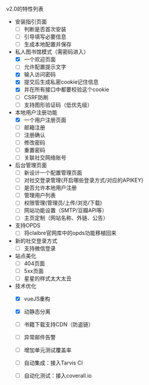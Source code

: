 v2.0的特性列表
* 安装指引页面
  - [ ] 判断是否首次安装
  - [ ] 引导填写必要信息
  - [ ] 生成本地配置并保存

* 私人图书馆模式（需密码进入）
  -  [x] 一个欢迎页面
  -  [ ] 允许配置提示文字
  -  [x] 输入访问密码
  -  [x] 提交后生成私密cookie记住信息
  -  [x] 并在所有接口中都要校验这个cookie
  -  [ ] CSRF防刷
  -  [ ] 支持图形验证码（低优先级）

* 本地用户注册功能
  -  [x] 一个用户注册页面
  -  [ ] 邮箱注册
  -  [ ] 注册确认
  -  [ ] 修改密码
  -  [ ] 重置密码
  -  [ ] 关联社交网络账号

* 后台管理页面
  -  [ ] 新设计一个配置管理页面
  -  [ ] 对社交登录管理(开启哪些登录方式/对应的APIKEY)
  -  [ ] 是否允许本地用户注册
  -  [ ] 管理用户列表
  -  [ ] 权限管理(管理员/上传/浏览/下载)
  -  [ ] 网站功能设置（SMTP/豆瓣API等）
  -  [ ] 主页定制（网站名称、外链、公告）

* 支持OPDS
  -  [ ] 将claibre官网库中的opds功能移植回来

* 新的社交登录方式
  -  [ ] 支持微信登录

* 站点美化
  -  [ ] 404页面
  -  [ ] 5xx页面
  -  [ ] 星星的样式太大太丑

* 技术优化
  -  [x] vueJS重构
  -  [x] 动静态分离
  -  [ ] 书籍下载支持CDN（防盗链）
  -  [ ] 异常邮件告警
  -  [ ] 增加单元测试覆盖率
  -  [ ] 自动集成：接入Tarvis CI
  -  [ ] 自动化测试：接入coverall.io

